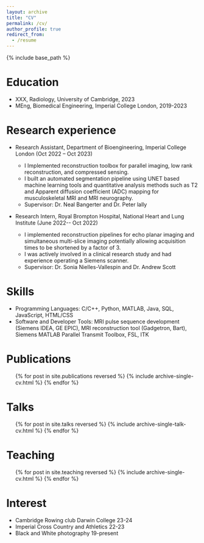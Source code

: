 ```yaml
---
layout: archive
title: "CV"
permalink: /cv/
author_profile: true
redirect_from:
  - /resume
---
```


{% include base_path %}

Education
======
* XXX, Radiology, University of Cambridge, 2023
* MEng, Biomedical Engineering, Imperial College London, 2019-2023

Research experience
======
* Research Assistant, Department of Bioengineering, Imperial College London (Oct 2022 – Oct 2023)
  * I Implemented reconstruction toolbox for parallel imaging, low rank reconstruction, and compressed sensing.
  * I built an automated segmentation pipeline using UNET based machine learning tools and quantitative analysis methods such as T2 and Apparent diffusion coefficient (ADC) mapping for musculoskeletal MRI and MRI neurography.
  * Supervisor: Dr. Neal Bangerter and Dr. Peter lally 

* Research Intern, Royal Brompton Hospital, National Heart and Lung Institute (June 2022-- Oct 2022)
  * I implemented reconstruction pipelines for echo planar imaging and simultaneous multi-slice imaging potentially allowing acquisition times to be shortened by a factor of 3.
  * I was actively involved in a clinical research study and had experience operating a Siemens scanner. 
  * Supervisor: Dr. Sonia Nielles-Vallespin and Dr. Andrew Scott

Skills
======
* Programming Languages: C/C++, Python, MATLAB, Java, SQL, JavaScript, HTML/CSS
* Software and Developer Tools: MRI pulse sequence development (Siemens IDEA, GE EPIC), MRI reconstruction tool (Gadgetron, Bart), Siemens MATLAB Parallel Transmit Toolbox, FSL, ITK


Publications
======
  <ul>{% for post in site.publications reversed %}
    {% include archive-single-cv.html %}
  {% endfor %}</ul>
  
Talks
======
  <ul>{% for post in site.talks reversed %}
    {% include archive-single-talk-cv.html  %}
  {% endfor %}</ul>
  
Teaching
======
  <ul>{% for post in site.teaching reversed %}
    {% include archive-single-cv.html %}
  {% endfor %}</ul>
  
Interest
======

* Cambridge Rowing club Darwin College 23-24
* Imperial Cross Country and Athletics 22-23
* Black and White photography 19-present

